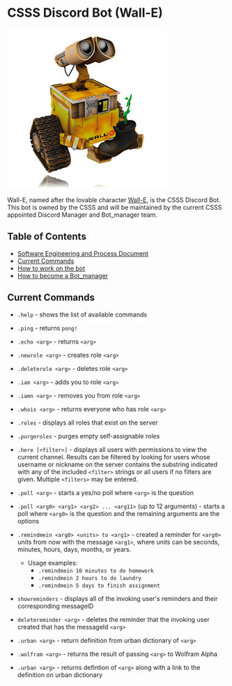 # CSSS Discord Bot (Wall-E)  

![The One and Only, Lovable Wall-E](wall_e_pic.jpg)

Wall-E, named after the lovable character [Wall-E](https://en.wikipedia.org/wiki/WALL-E), is the CSSS Discord Bot. This bot is owned by the CSSS and will be maintained by the current CSSS appointed Discord Manager and Bot_manager team.


## Table of Contents
- [Software Engineering and Process Document](documentation/Software%20Engineering%20and%20Process%20Document)
- [Current Commands](#current-commands)  
- [How to work on the bot](documentation/Working_on_the_Bot.md)  
- [How to become a Bot_manager](documentation/Being_a_Bot_manager.md)

## Current Commands

* `.help` - shows the list of available commands
* `.ping` - returns `pong!`
* `.echo <arg>` - returns `<arg>`
* `.newrole <arg>` - creates role `<arg>`
* `.deleterole <arg>` - deletes role `<arg>`
* `.iam <arg>` - adds you to role `<arg>`
* `.iamn <arg>` - removes you from role `<arg>`
* `.whois <arg>` - returns everyone who has role `<arg>`
* `.roles` - displays all roles that exist on the server
* `.purgeroles` - purges empty self-assignable roles
* `.here [<filter>]` - displays all users with permissions to view the current channel. Results can be filtered by looking for users whose username or nickname on the server contains the substring indicated with any of the included `<filter>` strings or all users if no filters are given. Multiple `<filters>` may be entered.
* `.poll <arg>` - starts a yes/no poll where `<arg>` is the question
* `.poll <arg0> <arg1> <arg2> ... <arg11>` (up to 12 arguments) - starts a poll where `<arg0>` is the question and the remaining arguments are the options
* `.remindmein <arg0> <units> to <arg1>` - created a reminder for `<arg0>` units from now with the message `<arg1>`, where units can be seconds, minutes, hours, days, months, or years.
   * Usage examples:
      * `.remindmein 10 minutes to do homework`
      * `.remindmein 2 hours to do laundry`
      * `.remindmein 5 days to finish assignment`
      
* `showreminders` - displays all of the invoking user's reminders and their corresponding messageID
* `deletereminder <arg>` - deletes the reminder that the invoking user created that has the messageId `<arg>`
* `.urban <arg>` - return definition from urban dictionary of `<arg>`
* `.wolfram <arg>` - returns the result of passing `<arg>` to Wolfram Alpha
* `.urban <arg>` - returns defintion of `<arg>` along with a link to the definition on urban dictionary
